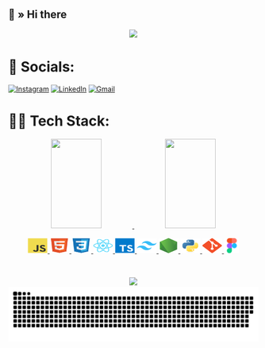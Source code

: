 ## 👋 » Hi there
<p align="center">
    <img src="https://readme-typing-svg.demolab.com/?font=Fira+Code&pause=1000&center=true&vCenter=true&width=435&lines=Hello%2C+I%27m+Vin%C3%ADcius+%F0%9F%91%8B;A+Full-Stack+Engineer." />
</p>

# 📱 Socials:
[![Instagram](https://img.shields.io/badge/Instagram-%23E4405F.svg?logo=Instagram&logoColor=white)](https://instagram.com/vibonifacio_) [![LinkedIn](https://img.shields.io/badge/LinkedIn-%230077B5.svg?logo=linkedin&logoColor=white)](https://linkedin.com/in/vinicius-bonifacio-ab9a92231/) [![Gmail](https://img.shields.io/badge/Gmail-D14836?logo=gmail&logoColor=white)](mailto:mrbonifaciobr@gmail.com)


# 👨‍💻 Tech Stack:
<div align="center">
  <a href="https://github.com/mrbonifacio">
  <img height="180em" width="45%" src="https://github-readme-stats.vercel.app/api?username=mrbonifacio&show_icons=true&theme=dark&include_all_commits=true&count_private=true"/>
  <img height="180em" width="45%" src="https://github-readme-stats.vercel.app/api/top-langs/?username=mrbonifacio&layout=compact&langs_count=7&theme=dark"/>
</div>
  <div style="display: inline_block" align="center"><br>
  <img alt="JAVASCRIPT" height="30" width="40" src="https://raw.githubusercontent.com/devicons/devicon/master/icons/javascript/javascript-original.svg">
  <img alt="HTML5" height="30" width="40" src="https://raw.githubusercontent.com/devicons/devicon/master/icons/html5/html5-original.svg">
  <img alt="CSS3" height="30" width="40" src="https://raw.githubusercontent.com/devicons/devicon/master/icons/css3/css3-original.svg">
  <img alt="REACT" height="30" width="40" src="https://raw.githubusercontent.com/devicons/devicon/master/icons/react/react-original.svg">
  <img alt="TPX" height="30" width="40" src="https://raw.githubusercontent.com/devicons/devicon/master/icons/typescript/typescript-original.svg">
  <img alt="TAILWINDCSS" height="30" width="40" src="https://raw.githubusercontent.com/devicons/devicon/master/icons/tailwindcss/tailwindcss-original.svg">
  <img alt="NODE" height="30" width="40" src="https://raw.githubusercontent.com/devicons/devicon/master/icons/nodejs/nodejs-original.svg">
  <img alt="PYTHON" height="30" width="40" src="https://raw.githubusercontent.com/devicons/devicon/master/icons/python/python-original.svg">
  <img alt="GIT" height="30" width="40" src="https://raw.githubusercontent.com/devicons/devicon/master/icons/git/git-original.svg">
  <img alt="FIGMA" height="30" widht="40" src="https://raw.githubusercontent.com/devicons/devicon/master/icons/figma/figma-original.svg">  
</div>

 ##
 
<div align="center"> 
  <br />
  <img alingn="center" src="https://profile-counter.glitch.me/mrbonifacio/count.svg" />
  <img src="https://github.com/mrbonifacio/mrbonifacio/blob/output/github-contribution-grid-snake.svg"/>
</div>
  
